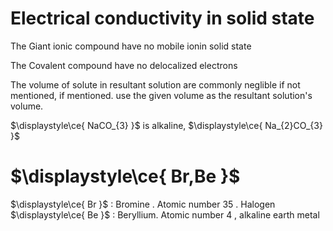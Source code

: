 # Electrical conductivity in solid state

The Giant ionic compound have no mobile ionin solid state

The Covalent compound have no delocalized electrons

The volume of solute in resultant solution are commonly neglible if not mentioned, if mentioned. use the given volume as the resultant solution's volume.

$\displaystyle\ce{ NaCO_{3} }$ is alkaline, $\displaystyle\ce{ Na_{2}CO_{3} }$ 


# $\displaystyle\ce{ Br,Be }$
$\displaystyle\ce{ Br }$ : Bromine . Atomic number 35 . Halogen
$\displaystyle\ce{ Be }$ : Beryllium. Atomic number 4 , alkaline earth metal